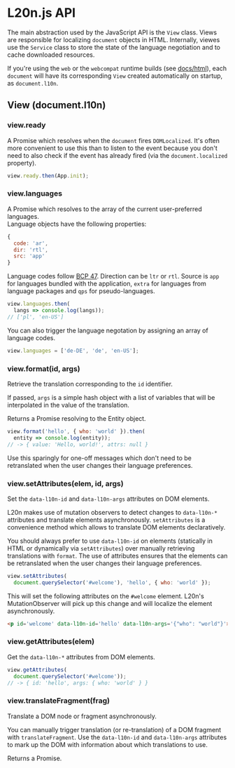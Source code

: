 L20n.js API
============

The main abstraction used by the JavaScript API is the `View` class.  Views are 
responsible for localizing `document` objects in HTML.  Internally, viewes use 
the `Service` class to store the state of the language negotiation and to cache 
downloaded resources.

If you're using the `web` or the `webcompat` runtime builds (see 
[docs/html][]), each `document` will have its corresponding `View` created 
automatically on startup, as `document.l10n`.

[docs/html]: https://github.com/l20n/l20n.js/blob/master/docs/html.md


View (document.l10n)
--------------------

### view.ready

A Promise which resolves when the `document` fires `DOMLocalized`.  It's often 
more convenient to use this than to listen to the event because you don't need 
to also check if the event has already fired (via the `document.localized` 
property).

```javascript
view.ready.then(App.init);
```

### view.languages

A Promise which resolves to the array of the current user-preferred languages.  
Language objects have the following properties:

```javascript
{
  code: 'ar',
  dir: 'rtl',
  src: 'app'
}
```

Language codes follow [BCP 47][].  Direction can be `ltr` or `rtl`.  Source is 
`app` for languages bundled with the application, `extra` for languages from 
language packages and `qps` for pseudo-languages.

[BCP 47]: http://tools.ietf.org/html/bcp47

```javascript
view.languages.then(
  langs => console.log(langs));
// ['pl', 'en-US']
```

You can also trigger the language negotation by assigning an array of language 
codes.

```javascript
view.languages = ['de-DE', 'de', 'en-US'];
```


### view.format(id, args)

Retrieve the translation corresponding to the `id` identifier.

If passed, `args` is a simple hash object with a list of variables that will be 
interpolated in the value of the translation.

Returns a Promise resolving to the Entity object.

```javascript
view.format('hello', { who: 'world' }).then(
  entity => console.log(entity));
// -> { value: 'Hello, world!', attrs: null }
```

Use this sparingly for one-off messages which don't need to be retranslated 
when the user changes their language preferences.


### view.setAttributes(elem, id, args)

Set the `data-l10n-id` and `data-l10n-args` attributes on DOM elements.

L20n makes use of mutation observers to detect changes to `data-l10n-*`
attributes and translate elements asynchronously.  `setAttributes` is 
a convenience method which allows to translate DOM elements declaratively.

You should always prefer to use `data-l10n-id` on elements (statically in HTML 
or dynamically via `setAttributes`) over manually retrieving translations with 
`format`.  The use of attributes ensures that the elements can be retranslated 
when the user changes their language preferences.

```javascript
view.setAttributes(
  document.querySelector('#welcome'), 'hello', { who: 'world' });
```

This will set the following attributes on the `#welcome` element.  L20n's 
MutationObserver will pick up this change and will localize the element 
asynchronously.

```html
<p id='welcome' data-l10n-id='hello' data-l10n-args='{"who": "world"}'></p> 
```


### view.getAttributes(elem)

Get the `data-l10n-*` attributes from DOM elements.

```javascript
view.getAttributes(
  document.querySelector('#welcome'));
// -> { id: 'hello', args: { who: 'world' } }
```


### view.translateFragment(frag)

Translate a DOM node or fragment asynchronously.

You can manually trigger translation (or re-translation) of a DOM fragment with 
`translateFragment`.  Use the `data-l10n-id` and `data-l10n-args` attributes to 
mark up the DOM with information about which translations to use.

Returns a Promise.
